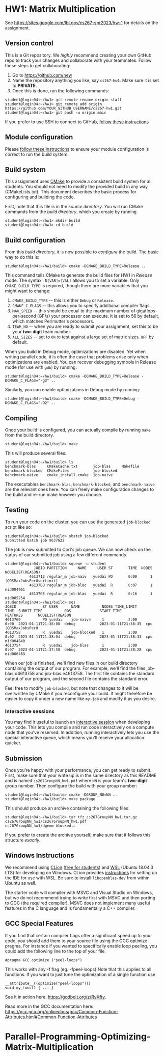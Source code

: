 # HW1: Matrix Multiplication

See https://sites.google.com/lbl.gov/cs267-spr2023/hw-1 for details on the assignment.

## Version control

This is a Git repository.
We _highly_ recommend creating your own GitHub repo to track your changes and collaborate with your teammates.
Follow these steps to get collaborating:

1. Go to https://github.com/new
2. Name the repository anything you like, say `cs267-hw1`.
Make sure it is set to **PRIVATE**.
3. Once this is done, run the following commands:

```
student@login04:~/hw1> git remote rename origin staff
student@login04:~/hw1> git remote add origin https://github.com/YOUR_GITHUB_USERNAME/cs267-hw1.git
student@login04:~/hw1> git push -u origin main
```

If you prefer to use SSH to connect to GitHub,
[follow these instructions](https://help.github.com/en/github/using-git/which-remote-url-should-i-use#cloning-with-ssh-urls)

## Module configuration

Please [follow these instructions](https://bitbucket.org/Berkeley-CS267/perlmutter-tutorial/src/master/perlmutter-tutorial.md) to ensure your module configuration is correct to run the build system.

## Build system

This assignment uses [CMake](https://cmake.org/) to provide a consistent build system for all students.
You should not need to modify the provided build in any way (CMakeLists.txt).
This document describes the basic process for configuring and building the code.

First, note that this file is in the _source directory_.
You will run CMake commands from the _build directory_, which you create by running

```
student@login04:~/hw1> mkdir build
student@login04:~/hw1> cd build
```

## Build configuration

From this _build directory_, it is now possible to _configure_ the build.
The basic way to do this is:

```
student@login04:~/hw1/build> cmake -DCMAKE_BUILD_TYPE=Release ..
```

This command tells CMake to generate the build files for HW1 in _Release_ mode.
The syntax `-D[VAR]=[VAL]` allows you to set a variable.
Only `CMAKE_BUILD_TYPE` is required, though there are more variables that you might want to change:

1. `CMAKE_BUILD_TYPE` -- this is either `Debug` or `Release`.
2. `CMAKE_C_FLAGS` -- this allows you to specify additional compiler flags.
3. `MAX_SPEED` -- this should be equal to the maximum number of gigaflops-per-second (GF/s) your processor can execute.
It is set to 56 by default, which matches Perlmutter's processors.
4. `TEAM_NO` -- when you are ready to submit your assignment, set this to be your **two-digit** team number.
5. `ALL_SIZES` -- set to `ON` to test against a large set of matrix sizes. `OFF` by default.

When you build in Debug mode, optimizations are disabled.
Yet when writing parallel code, it is often the case that problems arise only when optimizations are enabled.
You can recover debugging symbols in Release mode (for use with `gdb`) by running:

```
student@login04:~/hw1/build> cmake -DCMAKE_BUILD_TYPE=Release -DCMAKE_C_FLAGS="-g3" ..
```

Similarly, you can enable optimizations in Debug mode by running:

```
student@login04:~/hw1/build> cmake -DCMAKE_BUILD_TYPE=Debug -DCMAKE_C_FLAGS="-O2" ..
```

## Compiling

Once your build is configured, you can actually compile by running `make` from the build directory.

```
student@login04:~/hw1/build> make
```

This will produce several files:

```
student@login04:~/hw1/build> ls
benchmark-blas     CMakeCache.txt       job-blas     Makefile
benchmark-blocked  CMakeFiles           job-blocked
benchmark-naive    cmake_install.cmake  job-naive
```

The executables `benchmark-blas`, `benchmark-blocked`, and `benchmark-naive` are the relevant ones here.
You can freely make configuration changes to the build and re-run make however you choose.

## Testing

To run your code on the cluster, you can use the generated `job-blocked` script like so:

```
student@login04:~/hw1/build> sbatch job-blocked
Submitted batch job 9637622
```

The job is now submitted to Cori's job queue.
We can now check on the status of our submitted job using a few different commands.

```
student@login04:~/hw1/build> squeue -u student
             JOBID PARTITION     NAME     USER ST       TIME  NODES NODELIST(REASON)
           4613712 regular_m job-naiv   yuedai PD       0:00      1 (QOSMaxJobsPerUserLimit)
           4613708 regular_m job-bloc   yuedai  R       0:07      1 nid004961
           4613705 regular_m job-blas   yuedai  R       0:16      1 nid005254
student@login04:~/hw1/build> sqs
JOBID            ST USER      NAME          NODES TIME_LIMIT       TIME  SUBMIT_TIME          QOS             START_TIME           FEATURES       NODELIST(REASON
4613760          PD yuedai    job-naive     1           2:00       0:00  2023-01-11T21:38:08  debug           2023-01-11T21:38:35  cpu            (QOSMaxJobsPerU
4613758          R  yuedai    job-blocked   1           2:00       0:02  2023-01-11T21:38:04  debug           2023-01-11T21:38:33  cpu            nid004649      
4613754          R  yuedai    job-blas      1           2:00       0:07  2023-01-11T21:37:58  debug           2023-01-11T21:38:28  cpu            nid006483

```

When our job is finished, we'll find new files in our build directory containing the output of our program.
For example, we'll find the files job-blas.o4613758 and job-blas.e4613758.
The first file contains the standard output of our program, and the second file contains the standard error.

Feel free to modify `job-blocked`, but note that changes to it will be overwritten by CMake if you reconfigure your
build.
It might therefore be easier to copy it under a new name like `my-job` and modify it as you desire.

### Interactive sessions

You may find it useful to launch an [interactive session](https://docs.nersc.gov/jobs/interactive/) when developing
your code.
This lets you compile and run code interactively on a compute node that you've reserved.
In addition, running interactively lets you use the special interactive queue, which means you'll receive your
allocation quicker.

## Submission

Once you're happy with your performance, you can get ready to submit.
First, make sure that your write up is in the same directory as this README and is named `cs267GroupNN_hw1.pdf` where `NN`
is your team's **two-digit** group number.
Then configure the build with your group number:

```
student@login04:~/hw1/build> cmake -DGROUP_NO=NN ..
student@login04:~/hw1/build> make package
```

This should produce an archive containing the following files:

```
student@login04:~/hw1/build> tar tfz cs267GroupNN_hw1.tar.gz 
cs267GroupNN_hw1/cs267GroupNN_hw1.pdf
cs267GroupNN_hw1/dgemm-blocked.c
```

If you prefer to create the archive yourself, make sure that it follows this structure _exactly_.

## Windows Instructions

We recommend using [CLion](https://www.jetbrains.com/clion/) ([free for students](https://www.jetbrains.com/student/))
and [WSL](https://docs.microsoft.com/en-us/windows/wsl/about) (Ubuntu 18.04.3 LTS) for developing on Windows.
CLion provides [instructions](https://www.jetbrains.com/help/clion/how-to-use-wsl-development-environment-in-clion.html)
for setting up the IDE for use with WSL.
Be sure to install `libopenblas-dev` from within Ubuntu as well.

The starter code will compiler with MSVC and Visual Studio on Windows, but we do not recommend trying to write
first with MSVC and then porting to GCC (the required compiler).
MSVC does not implement many useful features in the C language and is fundamentally a C++ compiler.

## GCC Special Features

If you find that certain compiler flags offer a significant speed up to your code, you should add them to your
source file using the GCC optimize pragma.
For instance if you wanted to specifically enable loop peeling, you could add the following line to the top of your file.

```
#pragma GCC optimize ("peel-loops")
```

This works with any -f flag (eg. -fpeel-loops)
Note that this applies to all functions.
If you want to just tune the optimization of a single function use

```
__attribute__((optimize("peel-loops")))
void my_func() { ... }
```

See it in action here: https://godbolt.org/z/RvXfty.

Read more in the GCC documentation here: https://gcc.gnu.org/onlinedocs/gcc/Common-Function-Attributes.html#Common-Function-Attributes 
# Parallel-Programming-Optimizing-Matrix-Multiplication
